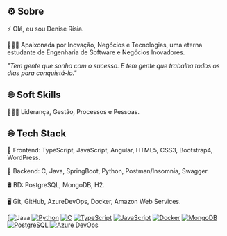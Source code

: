 ## ⚙️ Sobre

⚡  Olá, eu sou Denise Rísia.

👨🏻‍💻 Apaixonada por Inovação, Negócios e Tecnologias, uma eterna estudante de Engenharia de Software e Negócios Inovadores.

*"Tem gente que sonha com o sucesso. E tem gente que trabalha todos os dias para conquistá-lo."*

## 🌐 Soft Skills

👨🏻‍💻 Liderança, Gestão, Processos e Pessoas.

## 🌐 Tech Stack

🔧 Frontend: TypeScript, JavaScript, Angular, HTML5, CSS3, Bootstrap4, WordPress.

🔧 Backend: C, Java, SpringBoot, Python, Postman/Insomnia, Swagger.

🛢  BD: PostgreSQL, MongoDB, H2.

🖥  Git, GitHub, AzureDevOps, Docker, Amazon Web Services.

[![Java](https://www.java.com/)
[![Python](https://img.shields.io/badge/Python-Expert-green)](https://www.python.org/)
[![C](https://img.shields.io/badge/C-Expert-blue)](https://en.wikipedia.org/wiki/C_(programming_language))
[![TypeScript](https://img.shields.io/badge/TypeScript-Expert-blue)](https://www.typescriptlang.org/)
[![JavaScript](https://img.shields.io/badge/JavaScript-Expert-yellow)](https://www.javascript.com/)
[![Docker](https://img.shields.io/badge/Docker-Expert-blue)](https://www.docker.com/)
[![MongoDB](https://img.shields.io/badge/MongoDB-Expert-green)](https://www.mongodb.com/)
[![PostgreSQL](https://img.shields.io/badge/PostgreSQL-Expert-blue)](https://www.postgresql.org/)
[![Azure DevOps](https://img.shields.io/badge/Azure%20DevOps-Expert-blue)](https://azure.microsoft.com/en-us/services/devops/)
